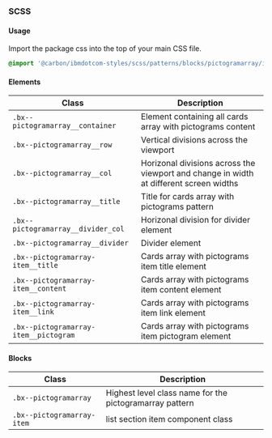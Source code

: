 ### SCSS

#### Usage

Import the package css into the top of your main CSS file.

```css
@import '@carbon/ibmdotcom-styles/scss/patterns/blocks/pictogramarray/index';
```

#### Elements

| Class                                 | Description                                                                            |
| ------------------------------------- | -------------------------------------------------------------------------------------- |
| `.bx--pictogramarray__container`      | Element containing all cards array with pictograms content                             |
| `.bx--pictogramarray__row`            | Vertical divisions across the viewport                                                 |
| `.bx--pictogramarray__col`            | Horizonal divisions across the viewport and change in width at different screen widths |
| `.bx--pictogramarray__title`          | Title for cards array with pictograms pattern                                          |
| `.bx--pictogramarray__divider_col`    | Horizonal division for divider element                                                 |
| `.bx--pictogramarray__divider`        | Divider element                                                                        |
| `.bx--pictogramarray-item__title`     | Cards array with pictograms item title element                                         |
| `.bx--pictogramarray-item__content`   | Cards array with pictograms item content element                                       |
| `.bx--pictogramarray-item__link`      | Cards array with pictograms item link element                                          |
| `.bx--pictogramarray-item__pictogram` | Cards array with pictograms item pictogram element                                     |

#### Blocks

| Class                      | Description                                             |
| -------------------------- | ------------------------------------------------------- |
| `.bx--pictogramarray`      | Highest level class name for the pictogramarray pattern |
| `.bx--pictogramarray-item` | list section item component class                       |
